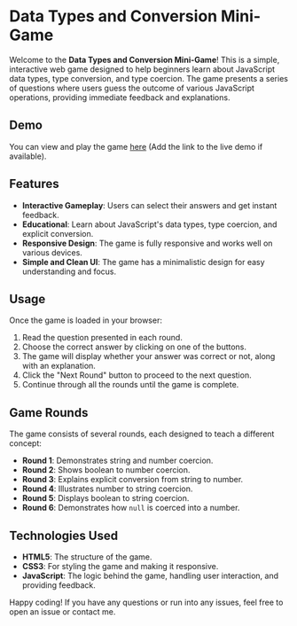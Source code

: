 # Data Types and Conversion Mini-Game

Welcome to the **Data Types and Conversion Mini-Game**! This is a simple, interactive web game designed to help beginners learn about JavaScript data types, type conversion, and type coercion. The game presents a series of questions where users guess the outcome of various JavaScript operations, providing immediate feedback and explanations.

## Demo

You can view and play the game [here](#) (Add the link to the live demo if available).

## Features

- **Interactive Gameplay**: Users can select their answers and get instant feedback.
- **Educational**: Learn about JavaScript's data types, type coercion, and explicit conversion.
- **Responsive Design**: The game is fully responsive and works well on various devices.
- **Simple and Clean UI**: The game has a minimalistic design for easy understanding and focus.

## Usage

Once the game is loaded in your browser:

1. Read the question presented in each round.
2. Choose the correct answer by clicking on one of the buttons.
3. The game will display whether your answer was correct or not, along with an explanation.
4. Click the "Next Round" button to proceed to the next question.
5. Continue through all the rounds until the game is complete.

## Game Rounds

The game consists of several rounds, each designed to teach a different concept:

- **Round 1**: Demonstrates string and number coercion.
- **Round 2**: Shows boolean to number coercion.
- **Round 3**: Explains explicit conversion from string to number.
- **Round 4**: Illustrates number to string coercion.
- **Round 5**: Displays boolean to string coercion.
- **Round 6**: Demonstrates how `null` is coerced into a number.

## Technologies Used

- **HTML5**: The structure of the game.
- **CSS3**: For styling the game and making it responsive.
- **JavaScript**: The logic behind the game, handling user interaction, and providing feedback.



Happy coding! If you have any questions or run into any issues, feel free to open an issue or contact me.

